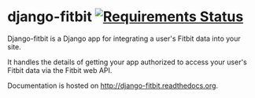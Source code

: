 django-fitbit [![Requirements Status](https://requires.io/github/orcasgit/django-fitbit/requirements.png?branch=master)](https://requires.io/github/orcasgit/django-fitbit/requirements/?branch=master)
=============

Django-fitbit is a Django app for integrating a user's Fitbit data into your
site.

It handles the details of getting your app authorized to access your user's
Fitbit data via the Fitbit web API.

Documentation is hosted on <http://django-fitbit.readthedocs.org>.
